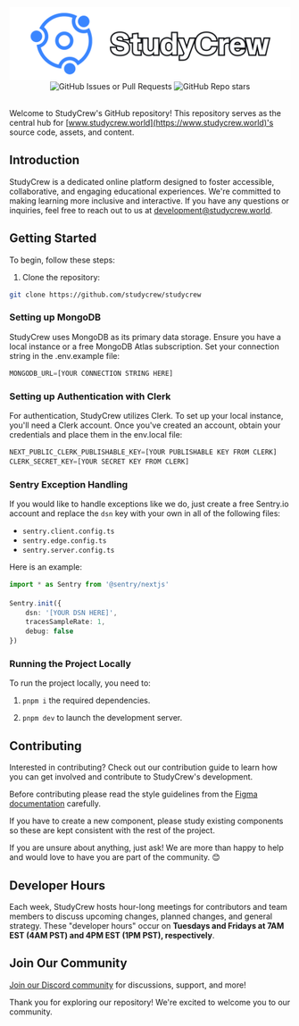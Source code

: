 <img src="public/assets/repo-banner.svg">

<div align="center">
  <img alt="GitHub Issues or Pull Requests" src="https://img.shields.io/github/issues/StudyCrew/StudyCrew?style=flat&color=red">
  <img alt="GitHub Repo stars" src="https://img.shields.io/github/stars/StudyCrew/StudyCrew?style=flat&color=lightgreen">
</div>

<br />

Welcome to StudyCrew's GitHub repository! This repository serves as the central hub for [www.studycrew.world](https://www.studycrew.world)'s source code, assets, and content.

## Introduction

StudyCrew is a dedicated online platform designed to foster accessible, collaborative, and engaging educational experiences. We're committed to making learning more inclusive and interactive. If you have any questions or inquiries, feel free to reach out to us at [development@studycrew.world](mailto:development@studycrew.world).

## Getting Started

To begin, follow these steps:

1. Clone the repository:

```bash
git clone https://github.com/studycrew/studycrew
```

### Setting up MongoDB

StudyCrew uses MongoDB as its primary data storage. Ensure you have a local instance or a free MongoDB Atlas subscription. Set your connection string in the .env.example file:

```js
MONGODB_URL=[YOUR CONNECTION STRING HERE]
```

### Setting up Authentication with Clerk

For authentication, StudyCrew utilizes Clerk. To set up your local instance, you'll need a Clerk account. Once you've created an account, obtain your credentials and place them in the env.local file:

```js
NEXT_PUBLIC_CLERK_PUBLISHABLE_KEY=[YOUR PUBLISHABLE KEY FROM CLERK]
CLERK_SECRET_KEY=[YOUR SECRET KEY FROM CLERK]
```

### Sentry Exception Handling

If you would like to handle exceptions like we do, just create a free Sentry.io account and replace the `dsn` key with your own in all of the following files:

- `sentry.client.config.ts`
- `sentry.edge.config.ts`
- `sentry.server.config.ts`

Here is an example:

```typescript
import * as Sentry from '@sentry/nextjs'

Sentry.init({
    dsn: '[YOUR DSN HERE]',
    tracesSampleRate: 1,
    debug: false
})
```

### Running the Project Locally

To run the project locally, you need to:

1. `pnpm i` the required dependencies.

2. `pnpm dev` to launch the development server.

## Contributing

Interested in contributing? Check out our contribution guide to learn how you can get involved and contribute to StudyCrew's development.

Before contributing please read the style guidelines from the [Figma documentation](https://www.figma.com/file/BJG9JmbThqdp8p8IWs7gNG/StudyCrew-Prototypes-(Copy)?type=design&node-id=8%3A98&mode=design&t=uwHVDf3Ihi12lro3-1) carefully.

If you have to create a new component, please study existing components so these are kept consistent with the rest of the project.

If you are unsure about anything, just ask! We are more than happy to help and would love to have you are part of the community. 😊

## Developer Hours

Each week, StudyCrew hosts hour-long meetings for contributors and team members to discuss upcoming changes, planned changes, and general strategy. These "developer hours" occur on **Tuesdays and Fridays at 7AM EST (4AM PST) and 4PM EST (1PM PST), respectively**.

## Join Our Community

[Join our Discord community](https://discord.gg/Q93eWC8k) for discussions, support, and more!

Thank you for exploring our repository! We're excited to welcome you to our community.
